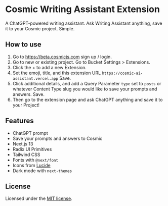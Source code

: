 # Cosmic Writing Assistant Extension

A ChatGPT-powered writing assistant. Ask Writing Assistant anything, save it to your Cosmic project. Simple.

## How to use
1. Go to https://beta.cosmicjs.com sign up / login.
2. Go to new or existing project. Go to Bucket Settings > Extensions.
3. Click the + to add a new Extension.
4. Set the emoji, title, and this extension URL `https://cosmic-ai-assistant.vercel.app` Save.
5. Click additional details, and add a Query Parameter `type` set to `posts` or whatever Content Type slug you would like to save your prompts and answers. Save.
6. Then go to the extension page and ask ChatGPT anything and save it to your Project!

## Features
- ChatGPT prompt
- Save your prompts and answers to Cosmic
- Next.js 13
- Radix UI Primitives
- Tailwind CSS
- Fonts with `@next/font`
- Icons from [Lucide](https://lucide.dev)
- Dark mode with `next-themes`

## License

Licensed under the [MIT license](/LICENSE.md).

